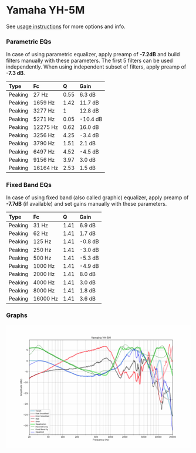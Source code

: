 # Yamaha YH-5M
See [usage instructions](https://github.com/jaakkopasanen/AutoEq#usage) for more options and info.

### Parametric EQs
In case of using parametric equalizer, apply preamp of **-7.2dB** and build filters manually
with these parameters. The first 5 filters can be used independently.
When using independent subset of filters, apply preamp of **-7.3 dB**.

| Type    | Fc       |    Q | Gain     |
|:--------|:---------|:-----|:---------|
| Peaking | 27 Hz    | 0.55 | 6.3 dB   |
| Peaking | 1659 Hz  | 1.42 | 11.7 dB  |
| Peaking | 3277 Hz  | 1    | 12.8 dB  |
| Peaking | 5271 Hz  | 0.05 | -10.4 dB |
| Peaking | 12275 Hz | 0.62 | 16.0 dB  |
| Peaking | 3256 Hz  | 4.25 | -3.4 dB  |
| Peaking | 3790 Hz  | 1.51 | 2.1 dB   |
| Peaking | 6497 Hz  | 4.52 | -4.5 dB  |
| Peaking | 9156 Hz  | 3.97 | 3.0 dB   |
| Peaking | 16164 Hz | 2.53 | 1.5 dB   |

### Fixed Band EQs
In case of using fixed band (also called graphic) equalizer, apply preamp of **-7.7dB**
(if available) and set gains manually with these parameters.

| Type    | Fc       |    Q | Gain    |
|:--------|:---------|:-----|:--------|
| Peaking | 31 Hz    | 1.41 | 6.9 dB  |
| Peaking | 62 Hz    | 1.41 | 1.7 dB  |
| Peaking | 125 Hz   | 1.41 | -0.8 dB |
| Peaking | 250 Hz   | 1.41 | -3.0 dB |
| Peaking | 500 Hz   | 1.41 | -5.3 dB |
| Peaking | 1000 Hz  | 1.41 | -4.9 dB |
| Peaking | 2000 Hz  | 1.41 | 8.0 dB  |
| Peaking | 4000 Hz  | 1.41 | 3.0 dB  |
| Peaking | 8000 Hz  | 1.41 | 1.8 dB  |
| Peaking | 16000 Hz | 1.41 | 3.6 dB  |

### Graphs
![](./Yamaha%20YH-5M.png)
